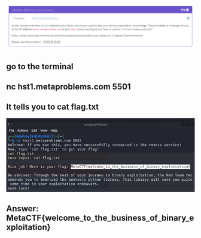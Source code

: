 ![ms1](https://github.com/MDaleyJr/Files/blob/main/Mystery%20Service.png)

## go to the terminal 
## nc hst1.metaproblems.com 5501
## It tells you to cat flag.txt 

![ms2](https://github.com/MDaleyJr/Files/blob/main/Mystery%20Service2.png)

## Answer: MetaCTF{welcome_to_the_business_of_binary_exploitation}
